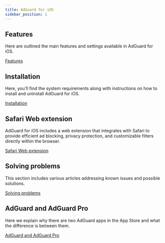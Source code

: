 ```yaml
---
title: AdGuard for iOS
sidebar_position: 1
---
```


## Features

Here are outlined the main features and settings available in AdGuard for iOS.

[Features](/adguard-for-ios/features/features.md)

## Installation

Here, you’ll find the system requirements along with instructions on how to install and uninstall AdGuard for iOS.

[Installation](/adguard-for-ios/installation.md)

## Safari Web extension

AdGuard for iOS includes a web extension that integrates with Safari to provide efficient ad blocking, privacy protection, and customizable filters directly within the browser.

[Safari Web extension](/adguard-for-ios/web-extension.md)

## Solving problems

This section includes various articles addressing known issues and possible solutions.

[Solving problems](/adguard-for-ios/solving-problems/solving-problems.md)

## AdGuard and AdGuard Pro

Here we explain why there are two AdGuard apps in the App Store and what the difference is between them.

[AdGuard and AdGuard Pro](/adguard-for-ios/adguard-and-adguard-pro.md)
